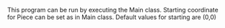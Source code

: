 This program can be run by executing the Main class. Starting coordinate for Piece can be set as in Main class. Default values for starting are (0,0)